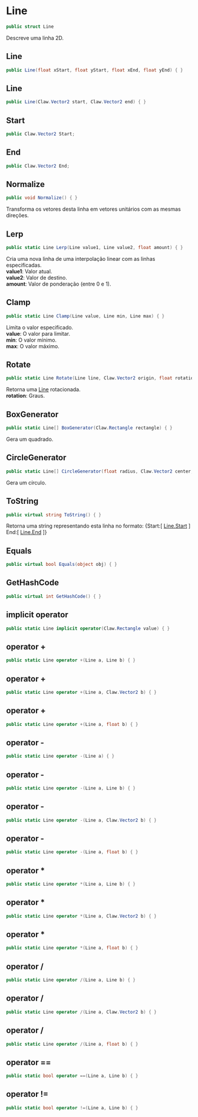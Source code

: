 # Line
```csharp
public struct Line
```
Descreve uma linha 2D.<br />
## Line
```csharp
public Line(float xStart, float yStart, float xEnd, float yEnd) { }
```
## Line
```csharp
public Line(Claw.Vector2 start, Claw.Vector2 end) { }
```
## Start
```csharp
public Claw.Vector2 Start;
```
## End
```csharp
public Claw.Vector2 End;
```
## Normalize
```csharp
public void Normalize() { }
```
Transforma os vetores desta linha em vetores unitários com as mesmas direções.<br />
## Lerp
```csharp
public static Line Lerp(Line value1, Line value2, float amount) { }
```
Cria uma nova linha de uma interpolação linear com as linhas especificadas.<br />
**value1**: Valor atual.<br />
**value2**: Valor de destino.<br />
**amount**: Valor de ponderação (entre 0 e 1).<br />
## Clamp
```csharp
public static Line Clamp(Line value, Line min, Line max) { }
```
Limita o valor especificado.<br />
**value**: O valor para limitar.<br />
**min**: O valor mínimo.<br />
**max**: O valor máximo.<br />
## Rotate
```csharp
public static Line Rotate(Line line, Claw.Vector2 origin, float rotation) { }
```
Retorna uma [Line](api/Claw/Line.md#Line) rotacionada.<br />
**rotation**: Graus.<br />
## BoxGenerator
```csharp
public static Line[] BoxGenerator(Claw.Rectangle rectangle) { }
```
Gera um quadrado.<br />
## CircleGenerator
```csharp
public static Line[] CircleGenerator(float radius, Claw.Vector2 center, int segments) { }
```
Gera um círculo.<br />
## ToString
```csharp
public virtual string ToString() { }
```
Retorna uma string representando esta linha no formato:
            {Start:[ [Line.Start](api/Claw/Line.md#Start) ] End:[ [Line.End](api/Claw/Line.md#End) ]}<br />
## Equals
```csharp
public virtual bool Equals(object obj) { }
```
## GetHashCode
```csharp
public virtual int GetHashCode() { }
```
## implicit operator
```csharp
public static Line implicit operator(Claw.Rectangle value) { }
```
## operator +
```csharp
public static Line operator +(Line a, Line b) { }
```
## operator +
```csharp
public static Line operator +(Line a, Claw.Vector2 b) { }
```
## operator +
```csharp
public static Line operator +(Line a, float b) { }
```
## operator -
```csharp
public static Line operator -(Line a) { }
```
## operator -
```csharp
public static Line operator -(Line a, Line b) { }
```
## operator -
```csharp
public static Line operator -(Line a, Claw.Vector2 b) { }
```
## operator -
```csharp
public static Line operator -(Line a, float b) { }
```
## operator *
```csharp
public static Line operator *(Line a, Line b) { }
```
## operator *
```csharp
public static Line operator *(Line a, Claw.Vector2 b) { }
```
## operator *
```csharp
public static Line operator *(Line a, float b) { }
```
## operator /
```csharp
public static Line operator /(Line a, Line b) { }
```
## operator /
```csharp
public static Line operator /(Line a, Claw.Vector2 b) { }
```
## operator /
```csharp
public static Line operator /(Line a, float b) { }
```
## operator ==
```csharp
public static bool operator ==(Line a, Line b) { }
```
## operator !=
```csharp
public static bool operator !=(Line a, Line b) { }
```
